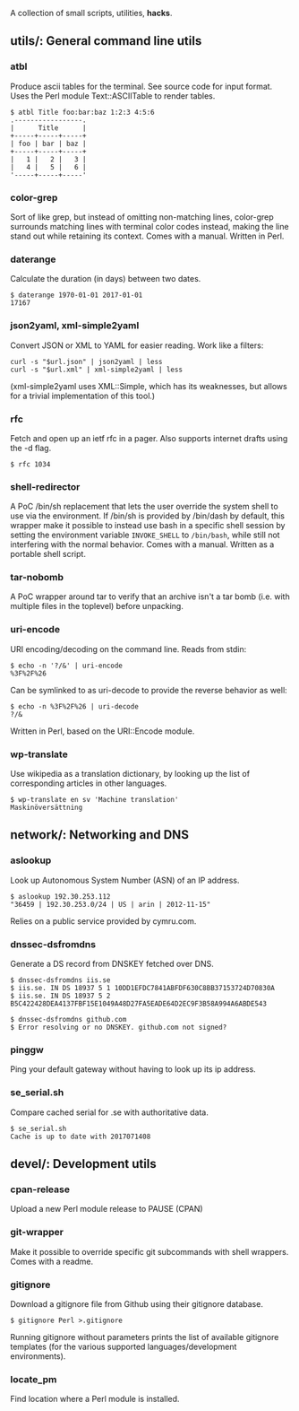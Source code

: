 A collection of small scripts, utilities, **hacks**.

## utils/: General command line utils

### atbl
Produce ascii tables for the terminal. See source code for input
format. Uses the Perl module Text::ASCIITable to render tables.

    $ atbl Title foo:bar:baz 1:2:3 4:5:6
    .-----------------.
    |      Title      |
    +-----+-----+-----+
    | foo | bar | baz |
    +-----+-----+-----+
    |   1 |   2 |   3 |
    |   4 |   5 |   6 |
    '-----+-----+-----'

### color-grep
Sort of like grep, but instead of omitting non-matching lines,
color-grep surrounds matching lines with terminal color codes
instead, making the line stand out while retaining its context.
Comes with a manual. Written in Perl.

### daterange
Calculate the duration (in days) between two dates.

    $ daterange 1970-01-01 2017-01-01
    17167

### json2yaml, xml-simple2yaml
Convert JSON or XML to YAML for easier reading. Work like a
filters:

    curl -s "$url.json" | json2yaml | less
    curl -s "$url.xml" | xml-simple2yaml | less

(xml-simple2yaml uses XML::Simple, which has its weaknesses, but
allows for a trivial implementation of this tool.)

### rfc
Fetch and open up an ietf rfc in a pager. Also supports
internet drafts using the -d flag.

    $ rfc 1034

### shell-redirector
A PoC /bin/sh replacement that lets the user override the system
shell to use via the environment. If /bin/sh is provided by
/bin/dash by default, this wrapper make it possible to instead
use bash in a specific shell session by setting the environment
variable `INVOKE_SHELL` to `/bin/bash`, while still not
interfering with the normal behavior. Comes with a manual.
Written as a portable shell script.

### tar-nobomb
A PoC wrapper around tar to verify that an archive isn't a tar
bomb (i.e. with multiple files in the toplevel) before unpacking.

### uri-encode
URI encoding/decoding on the command line. Reads from stdin:

    $ echo -n '?/&' | uri-encode
    %3F%2F%26

Can be symlinked to as uri-decode to provide the reverse
behavior as well:

    $ echo -n %3F%2F%26 | uri-decode
    ?/&

Written in Perl, based on the URI::Encode module.

### wp-translate
Use wikipedia as a translation dictionary, by looking up the list
of corresponding articles in other languages.

    $ wp-translate en sv 'Machine translation'
    Maskinöversättning

## network/: Networking and DNS
### aslookup
Look up Autonomous System Number (ASN) of an IP address.

    $ aslookup 192.30.253.112
    "36459 | 192.30.253.0/24 | US | arin | 2012-11-15"

Relies on a public service provided by cymru.com.

### dnssec-dsfromdns
Generate a DS record from DNSKEY fetched over DNS.

    $ dnssec-dsfromdns iis.se
    $ iis.se. IN DS 18937 5 1 10DD1EFDC7841ABFDF630C8BB37153724D70830A
    $ iis.se. IN DS 18937 5 2 B5C422428DEA4137FBF15E1049A48D27FA5EADE64D2EC9F3B58A994A6ABDE543

    $ dnssec-dsfromdns github.com
    $ Error resolving or no DNSKEY. github.com not signed?

### pinggw
Ping your default gateway without having to look up its ip address.

### se_serial.sh
Compare cached serial for .se with authoritative data.

    $ se_serial.sh
    Cache is up to date with 2017071408

## devel/: Development utils

### cpan-release
Upload a new Perl module release to PAUSE (CPAN)

### git-wrapper
Make it possible to override specific git subcommands with shell
wrappers. Comes with a readme.

### gitignore
Download a gitignore file from Github using their gitignore
database.

    $ gitignore Perl >.gitignore

Running gitignore without parameters prints the list of available
gitignore templates (for the various supported
languages/development environments).

### locate_pm
Find location where a Perl module is installed.
